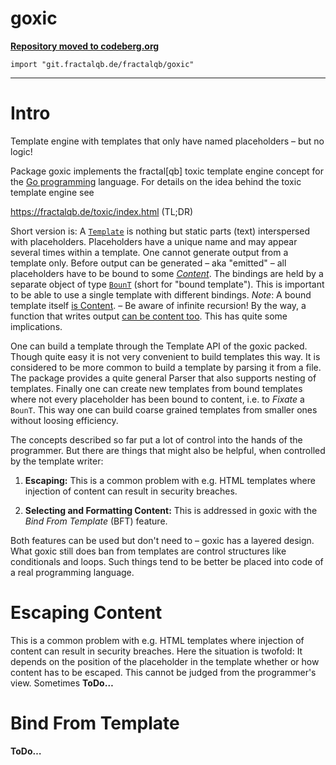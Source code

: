 # goxic

[**Repository moved to codeberg.org**](https://codeberg.org/fractalqb/goxic)

`import "git.fractalqb.de/fractalqb/goxic"`

---
# Intro

Template engine with templates that only have named placeholders
– but no logic! 

Package goxic implements the fractal[qb] toxic template engine
concept for the [Go programming](https://golang.org) language.
For details on the idea behind the toxic template engine see

  https://fractalqb.de/toxic/index.html (TL;DR)

Short version is: A [`Template`](https://godoc.org/github.com/fractalqb/goxic#Template) is nothing but static parts (text)
interspersed with placeholders. Placeholders have a unique name and
may appear several times within a template. One cannot generate
output from a template only.  Before output can be generated –
aka "emitted" – all placeholders have to be bound to some
[_Content_](https://godoc.org/github.com/fractalqb/goxic#Content). The
bindings are held by a separate object of type
[`BounT`](https://godoc.org/github.com/fractalqb/goxic#BounT)
(short for "bound template"). This is important to be able to use a 
single template with different bindings. _Note_: A bound template 
itself [is Content](https://godoc.org/github.com/fractalqb/goxic#BounT.Emit).
 – Be aware of infinite recursion! By the way, a function that writes output
[can be content too](https://godoc.org/github.com/fractalqb/goxic#BounT.BindGen).
This has quite some implications.

One can build a template through the Template API of the goxic
packed. Though quite easy it is not very convenient to build
templates this way. It is considered to be more common to build a
template by parsing it from a file. The package provides a quite
general Parser that also supports nesting of templates. Finally one
can create new templates from bound templates where not every
placeholder has been bound to content, i.e. to _Fixate_ a `BounT`.
This way one can build coarse grained templates from smaller ones
without loosing efficiency.

The concepts described so far put a lot of control into the hands
of the programmer. But there are things that might also be helpful,
when controlled by the template writer:

1. **Escaping:** This is a common problem with e.g. HTML templates
   where injection of content can result in security breaches.

2. **Selecting and Formatting Content:** This is addressed in goxic with the
   _Bind From Template_ (BFT) feature.

Both features can be used but don't need to – goxic has a layered design. What
goxic still does ban from templates are control structures like conditionals
and loops. Such things tend to be better be placed into code of a real
programming language.

# Escaping Content

This is a common problem with e.g. HTML templates where injection of content
can result in security breaches. Here the situation is twofold: It depends on
the position of the placeholder in the template whether or how content has to
be escaped. This cannot be judged from the programmer's view. Sometimes
**ToDo…**

# Bind From Template

**ToDo…**
